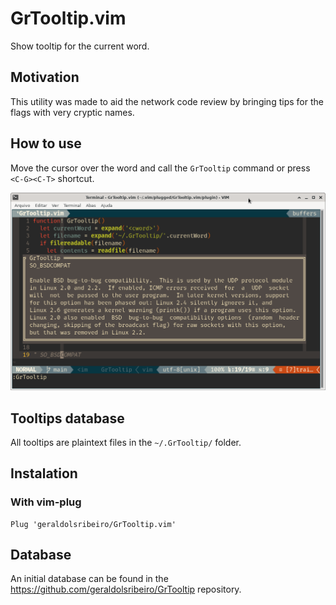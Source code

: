# GrTooltip.vim

Show tooltip for the current word.

## Motivation

This utility was made to aid the network code review by bringing tips for the
flags with very cryptic names.

## How to use

Move the cursor over the word and call the `GrTooltip` command or press
`<C-G><C-T>` shortcut.

![img](img/GrTooltip01.png)

## Tooltips database

All tooltips are plaintext files in the `~/.GrTooltip/` folder.

## Instalation

### With vim-plug

```vim
Plug 'geraldolsribeiro/GrTooltip.vim'
```

## Database

An initial database can be found in the
https://github.com/geraldolsribeiro/GrTooltip repository.
